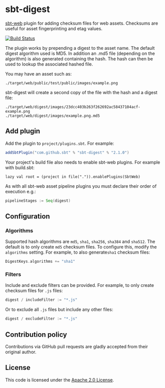 sbt-digest
==========

[sbt-web] plugin for adding checksum files for web assets. Checksums are useful for asset fingerprinting and etag values.

[![Build Status](https://github.com/sbt/sbt-digest/actions/workflows/build-test.yml/badge.svg)](https://github.com/sbt/sbt-digest/actions/workflows/build-test.yml)

The plugin works by prepending a digest to the asset name. The default digest algorithm used is MD5.
In addition an .md5 file (depending on the algorithm) is also generated containing the hash.
The hash can then be used to lookup the associated hashed file.

You may have an asset such as:

    ./target/web/public/test/public/images/example.png

sbt-digest will create a second copy of the file with the hash and a digest file:

    ./target/web/digest/images/23dcc403b263f262692ac58437104acf-example.png
    ./target/web/digest/images/example.png.md5

Add plugin
----------

Add the plugin to `project/plugins.sbt`. For example:

```scala
addSbtPlugin("com.github.sbt" % "sbt-digest" % "2.1.0")
```

Your project's build file also needs to enable sbt-web plugins. For example with build.sbt:

    lazy val root = (project in file(".")).enablePlugins(SbtWeb)

As with all sbt-web asset pipeline plugins you must declare their order of execution e.g.:

```scala
pipelineStages := Seq(digest)
```

Configuration
-------------

### Algorithms

Supported hash algorithms are `md5`, `sha1`, `sha256`, `sha384` and `sha512`. The default is to only create `md5` checksum files. To configure this, modify the `algorithms` setting.
For example, to also generate`sha1` checksum files:

```scala
DigestKeys.algorithms += "sha1"
```

### Filters

Include and exclude filters can be provided. For example, to only create checksum files for `.js` files:

```scala
digest / includeFilter := "*.js"
```

Or to exclude all `.js` files but include any other files:

```scala
digest / excludeFilter := "*.js"
```


Contribution policy
-------------------

Contributions via GitHub pull requests are gladly accepted from their original author. 

License
-------

This code is licensed under the [Apache 2.0 License][apache].

[sbt-web]: https://github.com/sbt/sbt-web
[apache]: http://www.apache.org/licenses/LICENSE-2.0.html
